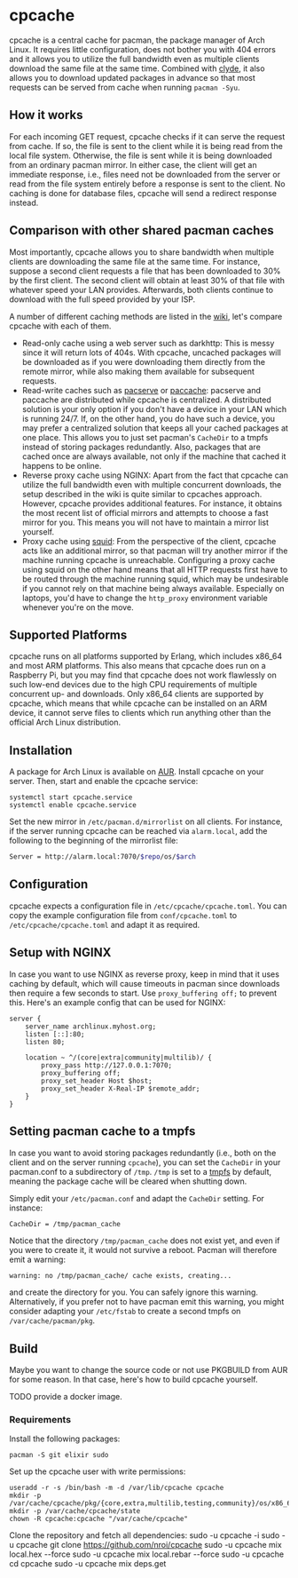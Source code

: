 # cpcache

cpcache is a central cache for pacman, the package manager of Arch Linux. It requires little
configuration, does not bother you with 404 errors and it allows you to utilize the full bandwidth
even as multiple clients download the same file at the same time.
Combined with [clyde](https://github.com/nroi/clyde-server), it also allows you to download updated
packages in advance so that most requests can be served from cache when running `pacman -Syu`.


## How it works

For each incoming GET request, cpcache checks if it can serve the request from
cache. If so, the file is sent to the client while it is being read from the local
file system. Otherwise, the file is sent while it is being downloaded from an
ordinary pacman mirror.
In either case, the client will get an immediate response, i.e., files need not be
downloaded from the server or read from the file system entirely before a response is
sent to the client.
No caching is done for database files, cpcache will send a redirect response
instead.

## Comparison with other shared pacman caches
Most importantly, cpcache allows you to share bandwidth when multiple clients are downloading the same
file at the same time. For instance, suppose a second client requests a file that has been
downloaded to 30% by the first client. The second client will obtain at least 30% of that file with
whatever speed your LAN provides. Afterwards, both clients continue to download with the full speed
provided by your ISP.

A number of different caching methods are listed in the
[wiki](https://wiki.archlinux.org/index.php?title=Pacman/Tips_and_tricks&redirect=no#Network_shared_pacman_cache),
let's compare cpcache with each of them.
* Read-only cache using a web server such as darkhttp:
  This is messy since it will return lots of 404s. With cpcache, uncached packages will be downloaded as
  if you were downloading them directly from the remote mirror, while also making them available for
  subsequent requests.
* Read-write caches such as [pacserve](https://wiki.archlinux.org/index.php/Pacserve) or
  [paccache](https://github.com/eworm-de/paccache):
  pacserve and paccache are distributed while cpcache is centralized. A distributed solution is your
  only option if you don't have a device in your LAN which is running 24/7. If, on the other hand, you
  do have such a device, you may prefer a centralized solution that keeps all your cached packages
  at one place. This allows you to just set pacman's `CacheDir` to a tmpfs instead of storing
  packages redundantly. Also, packages that are cached once are always available, not only if the
  machine that cached it happens to be online.
* Reverse proxy cache using NGINX: Apart from the fact that cpcache can utilize the full bandwidth
  even with multiple concurrent downloads, the setup described in the wiki is quite similar to
  cpcaches approach. However, cpcache provides additional features. For instance, it obtains the
  most recent list of official mirrors and attempts to choose a fast mirror for you. This means you
  will not have to maintain a mirror list yourself.
* Proxy cache using [squid](https://wiki.archlinux.org/index.php/Package_Proxy_Cache):
  From the perspective of the client, cpcache acts like an additional mirror, so that pacman will
  try another mirror if the machine running cpcache is unreachable. Configuring a proxy
  cache using squid on the other hand means that all HTTP requests first have to be routed through
  the machine running squid, which may be undesirable if you cannot rely on that machine being
  always available. Especially on laptops, you'd have to change the `http_proxy` environment
  variable whenever you're on the move.


## Supported Platforms
cpcache runs on all platforms supported by Erlang, which includes x86_64 and most ARM platforms. This also means that cpcache does run on a Raspberry Pi, but you may find that cpcache does not work flawlessly on such low-end devices due to the high CPU requirements of multiple concurrent up- and downloads. Only x86_64 clients are supported by cpcache, which means that while cpcache can be installed on an ARM device, it cannot serve files to clients which run anything other than the official Arch Linux distribution.


## Installation
A package for Arch Linux is available on [AUR](https://aur.archlinux.org/packages/cpcache-git/).
Install cpcache on your server. Then, start and enable the cpcache service:
```
systemctl start cpcache.service
systemctl enable cpcache.service
```
Set the new mirror in `/etc/pacman.d/mirrorlist` on all clients. For instance, if the server running
cpcache can be reached via `alarm.local`, add the following to the beginning of the mirrorlist file:
```bash
Server = http://alarm.local:7070/$repo/os/$arch
```

## Configuration

cpcache expects a configuration file in `/etc/cpcache/cpcache.toml`. You can copy the example
configuration file from `conf/cpcache.toml` to `/etc/cpcache/cpcache.toml` and adapt it as required.


## Setup with NGINX

In case you want to use NGINX as reverse proxy, keep in mind that it uses caching by default, which
will cause timeouts in pacman since downloads then require a few seconds to start. Use
`proxy_buffering off;` to prevent this.
Here's an example config that can be used for NGINX:

```NGINX
server {
    server_name archlinux.myhost.org;
    listen [::]:80;
    listen 80;

    location ~ ^/(core|extra|community|multilib)/ {
        proxy_pass http://127.0.0.1:7070;
        proxy_buffering off;
        proxy_set_header Host $host;
        proxy_set_header X-Real-IP $remote_addr;
    }
}
```

## Setting pacman cache to a tmpfs

In case you want to avoid storing packages redundantly (i.e., both on the client and on the server running `cpcache`),
you can set the `CacheDir` in your pacman.conf to a subdirectory of `/tmp`.
`/tmp` is set to a [tmpfs](https://wiki.archlinux.org/index.php/tmpfs) by default, meaning the package cache
will be cleared when shutting down.

Simply edit your `/etc/pacman.conf` and adapt the `CacheDir` setting. For instance:

```bash
CacheDir = /tmp/pacman_cache
```

Notice that the directory `/tmp/pacman_cache` does not exist yet, and even if you were to create it, it would not
survive a reboot. Pacman will therefore emit a warning:

```
warning: no /tmp/pacman_cache/ cache exists, creating...
```

and create the directory for you. You can safely ignore this warning. Alternatively, if you prefer not to have pacman emit
this warning, you might consider adapting your `/etc/fstab` to create a second tmpfs on `/var/cache/pacman/pkg`.

## Build

Maybe you want to change the source code or not use PKGBUILD from AUR for some reason. In that case, here's how to build cpcache yourself.

TODO provide a docker image.

### Requirements
Install the following packages:

    pacman -S git elixir sudo

Set up the cpcache user with write permissions:

    useradd -r -s /bin/bash -m -d /var/lib/cpcache cpcache
    mkdir -p /var/cache/cpcache/pkg/{core,extra,multilib,testing,community}/os/x86_64
    mkdir -p /var/cache/cpcache/state
    chown -R cpcache:cpcache "/var/cache/cpcache"
    
Clone the repository and fetch all dependencies:
    sudo -u cpcache -i
    sudo -u cpcache git clone https://github.com/nroi/cpcache
    sudo -u cpcache mix local.hex --force
    sudo -u cpcache mix local.rebar --force
    sudo -u cpcache cd cpcache
    sudo -u cpcache mix deps.get

